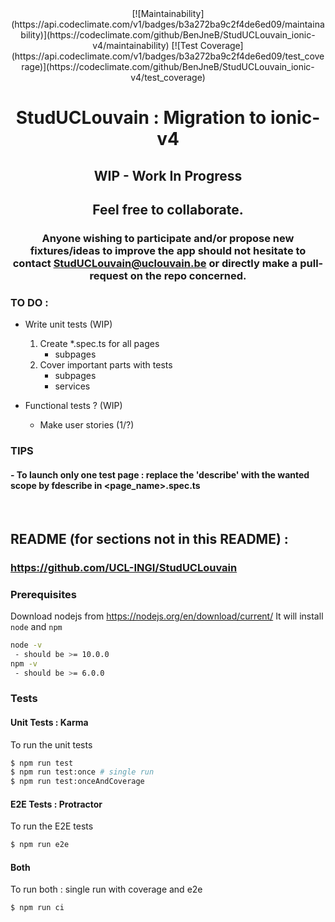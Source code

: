 <div align="center">
[![Maintainability](https://api.codeclimate.com/v1/badges/b3a272ba9c2f4de6ed09/maintainability)](https://codeclimate.com/github/BenJneB/StudUCLouvain_ionic-v4/maintainability)
[![Test Coverage](https://api.codeclimate.com/v1/badges/b3a272ba9c2f4de6ed09/test_coverage)](https://codeclimate.com/github/BenJneB/StudUCLouvain_ionic-v4/test_coverage)
  
  
# StudUCLouvain : Migration to ionic-v4

## WIP - Work In Progress
## Feel free to collaborate.

### Anyone wishing to participate and/or propose new fixtures/ideas to improve the app should not hesitate to contact StudUCLouvain@uclouvain.be or directly make a pull-request on the repo concerned.
</div>

### TO DO :

- Write unit tests (WIP)

  1. Create \*.spec.ts for all pages
     - subpages
  2. Cover important parts with tests
     - subpages
     - services

- Functional tests ? (WIP)

  * Make user stories (1/?)

       
### TIPS
#### - To launch only one test page : replace the 'describe' with the wanted scope by fdescribe in <page_name>.spec.ts

&nbsp;
       
## README (for sections not in this README) :
### https://github.com/UCL-INGI/StudUCLouvain


### Prerequisites
Download nodejs from https://nodejs.org/en/download/current/ It will install `node` and `npm`
```bash
node -v
 - should be >= 10.0.0
npm -v
 - should be >= 6.0.0
```

       
### Tests

#### Unit Tests : Karma
To run the unit tests
```bash
$ npm run test
$ npm run test:once # single run
$ npm run test:onceAndCoverage
```
       
#### E2E Tests : Protractor
To run the E2E tests
```bash
$ npm run e2e
```

       
#### Both
To run both : single run with coverage and e2e
```bash
$ npm run ci
```
